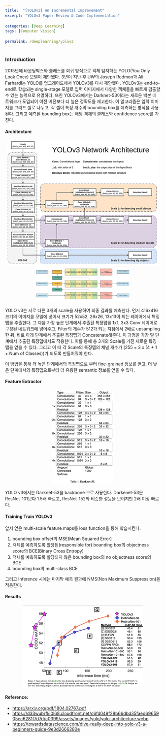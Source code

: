 ```yaml
---
title:  "[YOLOv3] An Incremental Improvement"
excerpt: "YOLOv3 Paper Review & Code Implementation"

categories: [Deep Learning]
tags: [Computer Vision]

permalink: /deeplearning/yolov3
---
```


### Introduction 

2015년에 바운딩박스와 클래스를 회귀 방식으로 객체 탐지하는 YOLO(You Only Look Once) 모델이 제안됐다. 3년이 지난 후 UW의 Joseph Redmon과 Ali Farhardi는 YOLO를 업그레이드해서 YOLOv3를 다시 제안했다. YOLOv3는 end-to-end로 학습되는 single-stage 모델로 입력 이미지에서 다양한 객체들을 빠르게 검출할 수 있는 능력으로 유명하다. 또한 YOLOv3에서는 Darknet-53이라는 새로운 백본 네트워크가 도입되어 이전 버전보다 더 높은 정확도를 제고한다. 이 알고리즘은 입력 이미지를 그리드 셀로 나누고, 각 셀이 특정 개수의 bounding box를 예측하는 방식을 사용된다. 그리고 예측된 bounding box는 해당 객체의 클래스와 confidence score를 가진다.

#### Architecture

<center><img src="../../images/2022-10-09-yolov3/architecture.png" style="zoom:50%"></center>

<center><img src="../../images/2022-10-09-yolov3/flow.png" style="zoom:30%"></center>
<br>
YOLO v3는 서로 다른 3개의 scale을 사용하여 최종 결과를 예측한다. 먼저 416x416 크기의 이미지를 모델에 넣어서 크기가 52x52, 26x26, 13x13이 되는 레이어에서 특징맵을 추출한다. 그 다음 가장 높은 단계에서 추출된 특징맵을 1x1, 3x3 Conv 레이어로 구성된 네트워크에 넣어주고, Filter의 개수가 512가 되는 지점에서 2배로 upsampling 한 뒤, 바로 아래 단계에서 추출된 특징맵과 Concatenate해준다. 이 과정을 가장 밑 단계에서 추출된 특징맵에서도 적용한다. 이를 통해 총 3개의 Scale를 가진 새로운 특징맵을 얻을 수 있다. 그리고 이 때 각 Scale의 특징맵의 채널 개수가 (255 = 3 x (4 + 1 + Num of Classes))가 되도록 만들어줘야 한다. 

이 방법을 통해 더 높은 단계에서의 특징맵으로 부터 fine-grained 정보를 얻고, 더 낮은 단계에서의 특징맵으로부터 더 유용한 semantic 정보를 얻을 수 있다. 

#### Feature Extractor

<center><img src="../../images/2022-10-09-yolov3/darknet.png" style="zoom:40%"></center>

YOLO v3에서는 Darknet-53을 backbone 으로 사용한다. Darkenet-53은 ResNet-101보다 1.5배 빠르고, ResNet-152와 비슷한 성능을 보이지만 2배 이상 빠르다.

#### Training Train YOLOv3
앞서 얻은 multi-scale feature maps를 loss function을 통해 학습시킨다.

1. bounding box offset의 MSE(Mean Squared Error)
2. 객체를 예측하도록 할당된(responsible for) bounding box의 objectness score의 BCE(Binary Cross Entropy)
3. 객체를 예측하도록 할당되지 않은 bounding box의 no objectness score의 BCE
4. bounding box의 multi-class BCE

그리고 Inference 시에는 마지막 예측 결과에 NMS(Non Maximum Suppression)을 적용한다. 

#### Results

<center><img src="../../images/2022-10-09-yolov3/results.png" style="zoom:50%"></center>


#### Reference:
- https://arxiv.org/pdf/1804.02767.pdf
- https://d33wubrfki0l68.cloudfront.net/c6fd049f28b66dbd35faed6965905ec6281f7d7d/c0399/assets/images/yolo/yolo-architecture.webp
- https://towardsdatascience.com/dive-really-deep-into-yolo-v3-a-beginners-guide-9e3d2666280e


<!-- 바운딩 박스와 클래시파이 하는 것은 regression 방식으로 구현했음.
1. 인풋이 들어오면 S x S 그리드로 만듦 (S = 7)
- 이미지마다 중심이란 곳 사물을 검출해야 한다
2. 그리드는 B 바운드 박스를 가질 수 있음 오브젝트가 두 개 있지 않을 거다
- 각각의 바운딩 박스는 5개 예측값 x, y(center), w, h and confidence
- confidence = P(object) * IOU (pred, GT)
3. Each grid cell also predicts C conditional class probabilities
- Output tensor S * S * (5B + C)

NMS algorithm
1. Select the box with highest objectiveness (confidence) score
2. Computer IOU between this box and all other boxes
3. Remove the bounding with IOU > 50%
4. move to the next highest confidnece score
5. Repeat to 2-4 

Loss
1. Squared loss on BB location (we only consider target bounding box with GT)
2. Squared loss on BB size (sqrt to better consider small objects) 작은 물체가 잘 검출 되게끔
3. Confidence score regression when an object exists (c_i = 1)
4. Confidence score regression when no object exists (c_i = 0)
- 데이터 임밸런스 문제 lambda_noobj (1/10x)
5. classification  -->